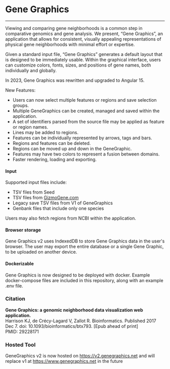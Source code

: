 # Gene Graphics
---

Viewing and comparing gene neighborhoods is a common step in comparative genomics and gene analysis. We present, “Gene Graphics”, an application that allows for consistent, visually appealing representations of physical gene neighborhoods with minimal effort or expertise.

Given a standard input file, “Gene Graphics” generates a default layout that is designed to be immediately usable. Within the graphical interface, users can customize colors, fonts, sizes, and positions of gene names, both individually and globally.

In 2023, Gene Graphics was rewritten and upgraded to Angular 15.

New Features:
- Users can now select multiple features or regions and save selection groups.
- Multiple GeneGraphics can be created, managed and saved within the application.
- A set of identifiers parsed from the source file may be applied as feature or region names.
- Lines may be added to regions.
- Features can be individually represented by arrows, tags and bars.
- Regions and features can be deleted.
- Regions can be moved up and down in the GeneGraphic.
- Features may have two colors to represent a fusion between domains.
- Faster rendering, loading and exporting.

#### Input
Supported input files include:
- TSV files from Seed
- TSV files from [GizmoGene.com](http://www.gizmogene.com/)
- Legacy save TSV files from V1 of GeneGraphics
- Genbank files that include only one species

Users may also fetch regions from NCBI within the application.

#### Browser storage
Gene Graphics v2 uses IndexedDB to store Gene Graphics data in the user's browser. The user may export the entire database or a single Gene Graphic, to be uploaded on another device. 

#### Dockerizable
Gene Graphics is now designed to be deployed with docker. Example docker-compose files are included in this repository, along with an example .env file. 

### Citation

**Gene Graphics: a genomic neighborhood data visualization web application.**  
Harrison KJ, de Crécy-Lagard V, Zallot R.
Bioinformatics. Published 2017 Dec 7. doi: 10.1093/bioinformatics/btx793. [Epub ahead of print]  
PMID: 29228171

### Hosted Tool
GeneGraphics v2 is now hosted on https://v2.genegraphics.net and will replace v1 at https://www.genegraphics.net in the future
